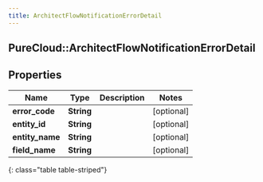 ```yaml
---
title: ArchitectFlowNotificationErrorDetail
---
```

## PureCloud::ArchitectFlowNotificationErrorDetail

## Properties

|Name | Type | Description | Notes|
|------------ | ------------- | ------------- | -------------|
| **error_code** | **String** |  | [optional] |
| **entity_id** | **String** |  | [optional] |
| **entity_name** | **String** |  | [optional] |
| **field_name** | **String** |  | [optional] |
{: class="table table-striped"}


